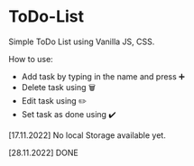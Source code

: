 # ToDo-List

Simple ToDo List using Vanilla JS, CSS.

How to use:
- Add task by typing in the name and press ➕ 
- Delete task using 🗑️
- Edit task using ✏️
- Set task as done using ✔️

[17.11.2022]
No local Storage available yet.


[28.11.2022]
DONE
